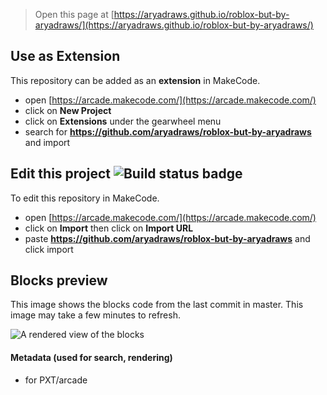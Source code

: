  


> Open this page at [https://aryadraws.github.io/roblox-but-by-aryadraws/](https://aryadraws.github.io/roblox-but-by-aryadraws/)

## Use as Extension

This repository can be added as an **extension** in MakeCode.

* open [https://arcade.makecode.com/](https://arcade.makecode.com/)
* click on **New Project**
* click on **Extensions** under the gearwheel menu
* search for **https://github.com/aryadraws/roblox-but-by-aryadraws** and import

## Edit this project ![Build status badge](https://github.com/aryadraws/roblox-but-by-aryadraws/workflows/MakeCode/badge.svg)

To edit this repository in MakeCode.

* open [https://arcade.makecode.com/](https://arcade.makecode.com/)
* click on **Import** then click on **Import URL**
* paste **https://github.com/aryadraws/roblox-but-by-aryadraws** and click import

## Blocks preview

This image shows the blocks code from the last commit in master.
This image may take a few minutes to refresh.

![A rendered view of the blocks](https://github.com/aryadraws/roblox-but-by-aryadraws/raw/master/.github/makecode/blocks.png)

#### Metadata (used for search, rendering)

* for PXT/arcade
<script src="https://makecode.com/gh-pages-embed.js"></script><script>makeCodeRender("{{ site.makecode.home_url }}", "{{ site.github.owner_name }}/{{ site.github.repository_name }}");</script>
